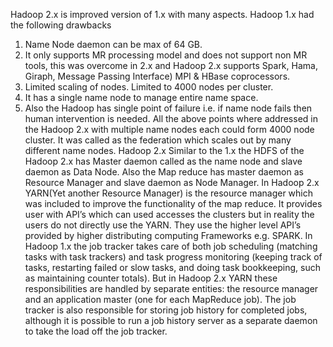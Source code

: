 Hadoop 2.x is improved version of 1.x with many aspects. Hadoop 1.x had the following drawbacks 
1) Name Node daemon can be max of 64 GB.
2) It only supports MR processing model and does not support non MR tools, this was overcome in 2.x and Hadoop 2.x supports Spark, Hama, Giraph, Message Passing Interface) MPI & HBase coprocessors.
3) Limited scaling of nodes. Limited to 4000 nodes per cluster.
4) It has a single name node to manage entire name space.
5) Also the Hadoop has single point of failure i.e. if name node fails then human intervention is needed. 
All the above points where addressed in the Hadoop 2.x with multiple name nodes each could form 4000 node cluster. It was called as the federation which scales out by many different name nodes.
Hadoop 2.x
Similar to the 1.x the HDFS of the Hadoop 2.x has Master daemon called as the name node and slave daemon as Data Node.
Also the Map reduce has master daemon as Resource Manager and slave daemon as Node Manager.
In Hadoop 2.x  YARN(Yet another Resource Manager) is the resource manager which was included to improve the functionality of the map reduce. It provides user with API’s which can used accesses the clusters but in reality the users do not directly use the YARN. They use the higher level API’s provided by higher distributing computing Frameworks e.g. SPARK.
In Hadoop 1.x the job tracker takes care of both job scheduling (matching tasks with task trackers) and task progress monitoring (keeping track of tasks, restarting failed or slow tasks, and doing task bookkeeping, such as maintaining counter totals). But in Hadoop 2.x YARN these responsibilities are handled by separate entities: the resource manager and an application master (one for each MapReduce job). The job tracker is also responsible for storing job history for completed jobs, although it is possible to run a job history server as a separate daemon to take the load off the job tracker.
